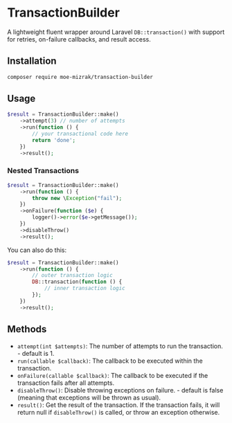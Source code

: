 # TransactionBuilder

A lightweight fluent wrapper around Laravel `DB::transaction()` with support for retries, on-failure callbacks, and result access.

## Installation

```bash
composer require moe-mizrak/transaction-builder
```

## Usage

```php
$result = TransactionBuilder::make()
    ->attempt(3) // number of attempts
    ->run(function () {
        // your transactional code here
        return 'done';
    })
    ->result();
```

### Nested Transactions

```php
$result = TransactionBuilder::make()
    ->run(function () {
        throw new \Exception("fail");
    })
    ->onFailure(function ($e) {
        logger()->error($e->getMessage());
    })
    ->disableThrow()
    ->result();
```

You can also do this:

```php
$result = TransactionBuilder::make()
    ->run(function () {
        // outer transaction logic
        DB::transaction(function () {
            // inner transaction logic
        });
    })
    ->result();

```

## Methods
- `attempt(int $attempts)`: The number of attempts to run the transaction. - default is 1.
- `run(callable $callback)`: The callback to be executed within the transaction.
- `onFailure(callable $callback)`: The callback to be executed if the transaction fails after all attempts.
- `disableThrow()`: Disable throwing exceptions on failure. - default is false (meaning that exceptions will be thrown as usual).
- `result()`: Get the result of the transaction. If the transaction fails, it will return null if `disableThrow()` is called, or throw an exception otherwise.